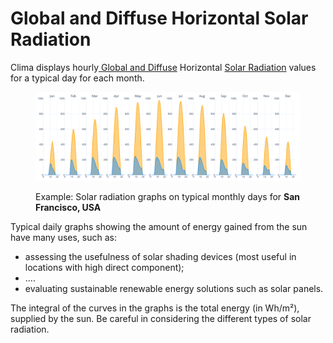 # Global and Diffuse Horizontal Solar Radiation

Clima displays hourly[ Global and Diffuse](global-diffuse-and-normal-solar-radiation-explained.md) Horizontal [Solar Radiation](https://en.wikipedia.org/wiki/Solar\_irradiance) values for a typical day for each month.

<figure><img src="../../../../.gitbook/assets/CBEClima_San Francisco_USA_monthly_sun_tab.svg" alt=""><figcaption><p>Example: Solar radiation graphs on typical monthly days for <strong>San Francisco, USA</strong> </p></figcaption></figure>

Typical daily graphs showing the amount of energy gained from the sun have many uses, such as:

* assessing the usefulness of solar shading devices (most useful in locations with high direct component);
* ....
* evaluating sustainable renewable energy solutions such as solar panels.

&#x20;The integral of the curves in the graphs is the total energy (in Wh/m²), supplied by the sun. Be careful in considering the different types of solar radiation.
